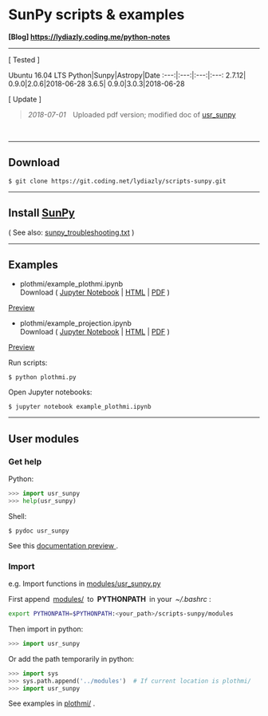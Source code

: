 # SunPy scripts & examples

**[Blog] https://lydiazly.coding.me/python-notes**

---

[ Tested ]

Ubuntu 16.04 LTS
Python|Sunpy|Astropy|Date
:---:|:---:|:---:|:---:
2.7.12| 0.9.0|2.0.6|2018-06-28
3.6.5| 0.9.0|3.0.3|2018-06-28

[ Update ]
> *2018-07-01*&emsp;Uploaded pdf version; modified doc of [usr_sunpy](https://coding.net/u/lydiazly/p/scripts-sunpy/git/tree/master/modules)
<br>

---

## Download

`$ git clone https://git.coding.net/lydiazly/scripts-sunpy.git`

---

## Install [SunPy](http://sunpy.org)

( See also: [sunpy_troubleshooting.txt](https://coding.net/u/lydiazly/p/scripts-sunpy/git/blob/master/sunpy_troubleshooting.txt) )

---

## Examples

* plothmi/example_plothmi.ipynb<br>
Download (
[Jupyter Notebook](https://coding.net/u/lydiazly/p/scripts-sunpy/git/raw/master/plothmi/example_plothmi.ipynb)
|
[HTML](https://coding.net/u/lydiazly/p/scripts-sunpy/git/raw/master/plothmi/example_plothmi.html)
|
[PDF](https://coding.net/u/lydiazly/p/scripts-sunpy/git/raw/master/plothmi/example_plothmi.pdf)
)&ensp;
<a href="https://lydiazly.coding.me/python-notes/_pages/example_plothmi.html" target="_blank">
Preview
</a>

* plothmi/example_projection.ipynb<br>
Download (
[Jupyter Notebook](https://coding.net/u/lydiazly/p/scripts-sunpy/git/raw/master/plothmi/example_projection.ipynb)
|
[HTML](https://coding.net/u/lydiazly/p/scripts-sunpy/git/raw/master/plothmi/example_projection.html)
|
[PDF](https://coding.net/u/lydiazly/p/scripts-sunpy/git/raw/master/plothmi/example_projection.pdf)
)&ensp;
<a href="https://lydiazly.coding.me/python-notes/_pages/example_projection.html" target="_blank">
Preview
</a>

Run scripts:

    $ python plothmi.py

Open Jupyter notebooks:

    $ jupyter notebook example_plothmi.ipynb

---

## User modules

### Get help

Python:

``` python
>>> import usr_sunpy
>>> help(usr_sunpy)
```

Shell:

    $ pydoc usr_sunpy

See this 
<a href="https://lydiazly.coding.me/python-notes/_pages/usr_sunpy.html" target="_blank">
documentation preview
</a>
.

### Import

e.g. Import functions in [modules/usr_sunpy.py](https://coding.net/u/lydiazly/p/scripts-sunpy/git/raw/master/modules/usr_sunpy.py)

First append&ensp;[modules/](https://coding.net/u/lydiazly/p/scripts-sunpy/git/tree/master/modules)&ensp;to&ensp;**PYTHONPATH**&ensp;in your&ensp;*~/.bashrc* :

``` sh
export PYTHONPATH=$PYTHONPATH:<your_path>/scripts-sunpy/modules
```

Then import in python:

``` python
>>> import usr_sunpy
```

Or add the path temporarily in python:

``` python
>>> import sys
>>> sys.path.append('../modules')  # If current location is plothmi/
>>> import usr_sunpy
```

See examples in [plothmi/](https://coding.net/u/lydiazly/p/scripts-sunpy/git/tree/master/plothmi) .
